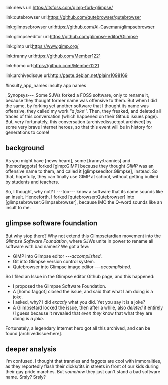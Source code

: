 link:news
url:https://itsfoss.com/gimp-fork-glimpse/

link:qutebrowser
url:https://github.com/qutebrowser/qutebrowser

link:glimpsebrowser
url:https://github.com/Al-Caveman/glimpsebrowser

link:glimpseeditor
url:https://github.com/glimpse-editor/Glimpse

link:gimp
url:https://www.gimp.org/

link:tranny
url:https://github.com/Member1221

link:homo
url:https://github.com/Member1221

link:archivedissue
url:http://paste.debian.net/plain/1098169

#insulty_app_names insulty app names

_Synopsys---_Some SJWs forked a FOSS software, only to rename it, because they
thought former name was offensive to them.  But when I did the same, by forking
yet another software that I thought its name was offensive, they called my work
_"a joke''_.  Then, they freaked, and deleted all traces of this conversation
(which happened on their Github issues page).  But, very fortunately, this
conversation [archivedissue:got archived] by some very brave Internet heroes,
so that this event will be in history for generations to come!

## background

As you might have [news:heard], some [tranny:trannies] and [homo:faggots]
forked [gimp:GIMP] because they thought _GIMP_ was an offensive name to them,
and called it [glimpseeditor:Glimpse], instead.  So that, hopefully, they can
finally use GIMP at school, without getting bullied by students and teachers.

So, I thought, why not?  I ---too--- know a software that its name sounds like
an insult.  Henceforth, I forked [qutebrowser:Qutebrowser] into
[glimpsebrowser:Glimpsebrowser], because IMO the Q-word sounds like an insult
to me.

## glimpse software foundation

But why stop there?  Why not extend this Glimpsetardian movement into the
_Glimpse Software Foundation_, where SJWs unite in power to rename all software
with bad names?  We got a few:

* GIMP into Glimpse editor _---accomplished_.
* Git into Glimpse version control system.
* Qutebrowser into Glimpse image editor _---accomplished_.

So I filed an Issue in the Glimpse editor Github page, and this happened:

+ I proposed the Glimpse Software Foundation.
+ A [homo:faggot] closed the issue, and said that what I am doing is a joke.
+ I asked, why?  I did _exactly_ what you did.  Yet you say it is a joke?
+ A Glimpsetard locked the issue, then after a while, also _deleted_ it
  entirely (I guess because it revealed that _even they_ know that what they
  are doing is _a joke_.

Fortunately, a legendary Internet hero got all this archived, and can be found
[archivedissue:here].

## deeper analysis

I'm confused.  I thought that trannies and faggots are cool with immoralities,
as they reportedly flash their dicks/tits in streets in front of our kids
during their gay pride marches.  But _somehow_ they just can't stand a bad
software name.  Srsly?  Srsly?
